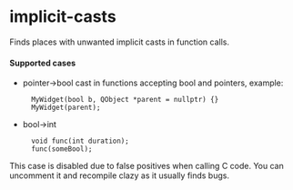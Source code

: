 # implicit-casts

Finds places with unwanted implicit casts in function calls.

#### Supported cases

* pointer->bool cast in functions accepting bool and pointers, example:

        MyWidget(bool b, QObject *parent = nullptr) {}
        MyWidget(parent);

* bool->int

        void func(int duration);
        func(someBool);

This case is disabled due to false positives when calling C code.
You can uncomment it and recompile clazy as it usually finds bugs.
